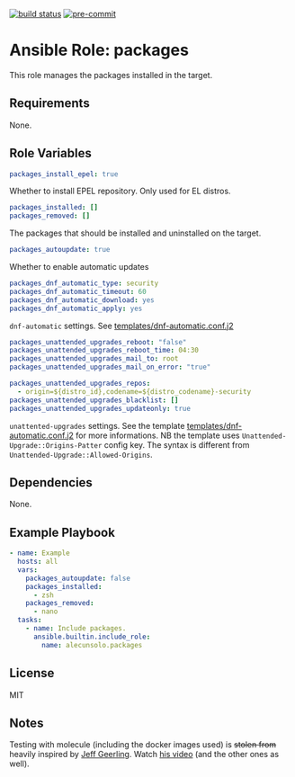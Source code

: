 [![build status](https://github.com/alecunsolo/ansible-role-packages/actions/workflows/ci.yml/badge.svg)](https://github.com/alecunsolo/ansible-role-packages/actions/workflows/ci.yml)
[![pre-commit](https://img.shields.io/badge/pre--commit-enabled-brightgreen?logo=pre-commit)](https://github.com/pre-commit/pre-commit)

Ansible Role: packages
=========

This role manages the packages installed in the target.

Requirements
------------

None.

Role Variables
--------------

```yaml
packages_install_epel: true
```
Whether to install EPEL repository. Only used for EL distros.
```yaml
packages_installed: []
packages_removed: []
```
The packages that should be installed and uninstalled on the target.
```yaml
packages_autoupdate: true
```
Whether to enable automatic updates
```yaml
packages_dnf_automatic_type: security
packages_dnf_automatic_timeout: 60
packages_dnf_automatic_download: yes
packages_dnf_automatic_apply: yes
```
`dnf-automatic` settings. See [templates/dnf-automatic.conf.j2](templates/dnf-automatic.conf.j2)
```yaml
packages_unattended_upgrades_reboot: "false"
packages_unattended_upgrades_reboot_time: 04:30
packages_unattended_upgrades_mail_to: root
packages_unattended_upgrades_mail_on_error: "true"

packages_unattended_upgrades_repos:
  - origin=${distro_id},codename=${distro_codename}-security
packages_unattended_upgrades_blacklist: []
packages_unattended_upgrades_updateonly: true
```
`unattented-upgrades` settings. See the template [templates/dnf-automatic.conf.j2](templates/52unattended-upgrades-local.j2) for more informations.
NB the template uses `Unattended-Upgrade::Origins-Patter` config key. The syntax is different from `Unattended-Upgrade::Allowed-Origins`.

Dependencies
------------

None.

Example Playbook
----------------
```yaml
- name: Example
  hosts: all
  vars:
    packages_autoupdate: false
    packages_installed:
      - zsh
    packages_removed:
      - nano
  tasks:
    - name: Include packages.
      ansible.builtin.include_role:
        name: alecunsolo.packages
```

License
-------

MIT

Notes
-----

Testing with molecule (including the docker images used) is ~~stolen from~~ heavily inspired by [Jeff Geerling](https://www.jeffgeerling.com/). Watch [his video](https://youtu.be/FaXVZ60o8L8) (and the other ones as well).

